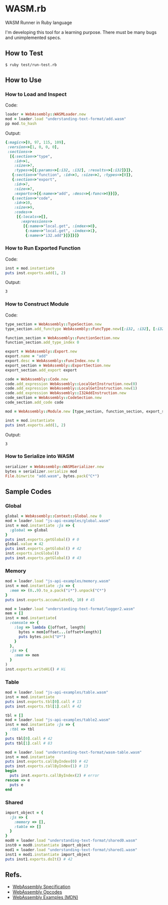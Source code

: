 WASM.rb
====

WASM Runner in Ruby language

I'm developing this tool for a learning purpose.
There must be many bugs and unimplemented specs.

How to Test
----

```
$ ruby test/run-test.rb
```

How to Use
---

### How to Load and Inspect

Code:

```ruby
loader = WebAssembly::WASMLoader.new
mod = loader.load "understanding-text-format/add.wasm"
pp mod.to_hash
```

Output:

```ruby
{:magic=>[0, 97, 115, 109],
 :version=>[1, 0, 0, 0],
 :sections=>
  [{:section=>"type",
    :id=>1,
    :size=>7,
    :types=>[{:params=>[:i32, :i32], :results=>[:i32]}]},
   {:section=>"function", :id=>3, :size=>2, :types=>[0]},
   {:section=>"export",
    :id=>7,
    :size=>7,
    :exports=>[{:name=>"add", :desc=>{:func=>0}}]},
   {:section=>"code",
    :id=>10,
    :size=>9,
    :codes=>
     [{:locals=>[],
       :expressions=>
        [{:name=>"local.get", :index=>0},
         {:name=>"local.get", :index=>1},
         {:name=>"i32.add"}]}]}]}
```

### How to Run Exported Function

Code:

```ruby
inst = mod.instantiate
puts inst.exports.add(1, 2)
```

Output:

```
3
```

### How to Construct Module

Code:

```ruby
type_section = WebAssembly::TypeSection.new
type_section.add_functype WebAssembly::FuncType.new([:i32, :i32], [:i32])

function_section = WebAssembly::FunctionSection.new
function_section.add_type_index 0

export = WebAssembly::Export.new
export.name = "add"
export.desc = WebAssembly::FuncIndex.new 0
export_section = WebAssembly::ExportSection.new
export_section.add_export export

code = WebAssembly::Code.new
code.add_expression WebAssembly::LocalGetInstruction.new(0)
code.add_expression WebAssembly::LocalGetInstruction.new(1)
code.add_expression WebAssembly::I32AddInstruction.new
code_section = WebAssembly::CodeSection.new
code_section.add_code code

mod = WebAssembly::Module.new [type_section, function_section, export_section, code_section]

inst = mod.instantiate
puts inst.exports.add(1, 2)
```

Output:

```
3
```

### How to Serialize into WASM

```ruby
serializer = WebAssembly::WASMSerializer.new
bytes = serializer.serialize mod
File.binwrite "add.wasm", bytes.pack("C*")
```

Sample Codes
----

### Global 

```ruby
global = WebAssembly::Context::Global.new 0
mod = loader.load "js-api-examples/global.wasm"
inst = mod.instantiate :js => {
  :global => global
}
puts inst.exports.getGlobal() # 0
global.value = 42
puts inst.exports.getGlobal() # 42
inst.exports.incGlobal()
puts inst.exports.getGlobal() # 43
```

### Memory

```ruby
mod = loader.load "js-api-examples/memory.wasm"
inst = mod.instantiate :js => {
  :mem => (0..9).to_a.pack("i*").unpack("C*")
}
puts inst.exports.accumulate(0, 10) # 45
```

```ruby
mod = loader.load "understanding-text-format/logger2.wasm"
mem = []
inst = mod.instantiate(
  :console => {
    :log => lambda {|offset, length|
      bytes = mem[offset...(offset+length)]
      puts bytes.pack("U*")
    }
  },
  :js => {
    :mem => mem
  }
)
inst.exports.writeHi() # Hi
```

### Table

```ruby
mod = loader.load "js-api-examples/table.wasm"
inst = mod.instantiate
puts inst.exports.tbl[0].call # 13
puts inst.exports.tbl[1].call # 42
```

```ruby
tbl = []
mod = loader.load "js-api-examples/table2.wasm"
inst = mod.instantiate :js => {
  :tbl => tbl
}
puts tbl[0].call # 42
puts tbl[1].call # 83
```

```ruby
mod = loader.load "understanding-text-format/wasm-table.wasm"
inst = mod.instantiate
puts inst.exports.callByIndex(0) # 42
puts inst.exports.callByIndex(1) # 13
begin
  puts inst.exports.callByIndex(2) # error
rescue => e
  puts e
end
```

### Shared

```ruby
import_object = {
  :js => {
    :memory => [],
    :table => []
  }
}
mod0 = loader.load "understanding-text-format/shared0.wasm"
inst0 = mod0.instantiate import_object
mod1 = loader.load "understanding-text-format/shared1.wasm"
inst1 = mod1.instantiate import_object
puts inst1.exports.doIt() # 42
```

Refs.
----

- [WebAssembly Specification](https://webassembly.github.io/spec/)
- [WebAssembly Opcodes](https://pengowray.github.io/wasm-ops/)
- [WebAssembly Examples (MDN)](https://github.com/mdn/webassembly-examples)